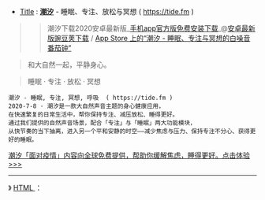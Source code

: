 - [Title](https://taoste.github.io/Hello-World/Tools/tide/index.html) : [**潮汐**](https://tide.moreless.io/) - 睡眠、专注、放松与冥想 ( https://tide.fm )

>> 潮汐下载2020安卓最新版_[手机app官方版免费安装下载](https://www.wandoujia.com/apps/7546010/history)_@[安卓最新版豌豆荚下载](https://www.wandoujia.com/apps/7546010) / [‎App Store 上的“潮汐 - 睡眠、专注与冥想的白噪音番茄钟”](https://apps.apple.com/cn/app/tide/id1077776989)

> 和大自然一起，平静身心。

> 睡眠 · 专注 · 放松 · 冥想
```
潮汐 - 睡眠, 专注, 冥想, 呼吸  ( https://tide.fm )
2020-7-8 · 潮汐是一款大自然声音主题的身心健康应用，
在快速繁复的日常生活中，帮你保持专注、减压放松、睡得更好。
通过我们提供的自然声音场景，配合「专注」与「睡眠」两大功能模块，
从快节奏的当下抽离，进入另一个平和安静的时空——减少焦虑与压力、保持专注不分心、获得更好的睡眠。
```

<a href="https://tide.fm/zh_CN/events/covid19/"  title="COVID-19：关心疫情，更关心你 - 潮汐">潮汐「面对疫情」内容向全球免费提供，帮助你缓解焦虑，睡得更好。点击体验>>></a>

--------------------------------------------

》 [HTML <audio> autoplay 属性](http://www.w3school.com.cn/tags/att_audio_autoplay.asp) ：
  
<audio autoplay="autoplay">
<source src="preset_focus_ocean.mp3" type="audio/mpeg" alt="冥想大海的声音">
</audio>
